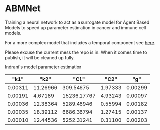 # ABMNet

Training a neural network to act as a surrogate model for Agent Based Models to speed up parameter estimation in cancer and immune cell models.

For a more complex model that includes a temporal component see [here]().

Please excuse the current mess the repo is in. When it comes time to publish, it will be cleaned up fully.

Indrani's model parameter estimation

|"k1"| "k2"| "C1"| "C2"| "g"|
|---|---|---|---|---|
|0.00311|11.26966|309.54675|1.97333|0.00299|
|0.00191|4.67189|15236.17767|4.93243|0.00097|
|0.00036|12.38364|5289.46946|0.55994|0.00182|
|0.00035|18.39112|6686.36794|1.27415|0.00137|
|0.00010|12.44536|5252.31241|0.31100|0.00203|
